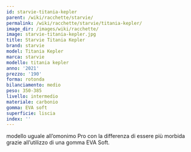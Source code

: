 ```yaml
---
id: starvie-titania-kepler
parent: /wiki/racchette/starvie/
permalink: /wiki/racchette/starvie/titania-kepler/
image_dir: /images/wiki/racchette/
image: starvie-titania-kepler.jpg
title: Starvie Titania Kepler
brand: starvie
model: Titania Kepler
marca: starvie
modello: titania kepler
anno: '2021'
prezzo: '190'
forma: rotonda
bilanciamento: medio
peso: 350-385
livello: intermedio
materiale: carbonio
gomma: EVA soft
superficie: liscia
index: ''
---
```

modello uguale all’omonimo Pro con la differenza di essere più morbida grazie all’utilizzo di una gomma EVA Soft.
